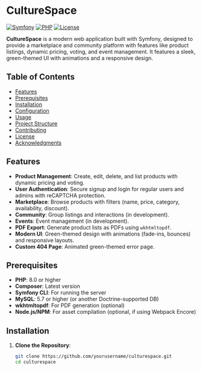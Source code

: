 # CultureSpace

[![Symfony](https://img.shields.io/badge/Symfony-6.x-brightgreen.svg)](https://symfony.com)
[![PHP](https://img.shields.io/badge/PHP-8.x-blue.svg)](https://php.net)
[![License](https://img.shields.io/badge/License-MIT-yellow.svg)](https://opensource.org/licenses/MIT)

**CultureSpace** is a modern web application built with Symfony, designed to provide a marketplace and community platform with features like product listings, dynamic pricing, voting, and event management. It features a sleek, green-themed UI with animations and a responsive design.

## Table of Contents
- [Features](#features)
- [Prerequisites](#prerequisites)
- [Installation](#installation)
- [Configuration](#configuration)
- [Usage](#usage)
- [Project Structure](#project-structure)
- [Contributing](#contributing)
- [License](#license)
- [Acknowledgments](#acknowledgments)

## Features
- **Product Management**: Create, edit, delete, and list products with dynamic pricing and voting.
- **User Authentication**: Secure signup and login for regular users and admins with reCAPTCHA protection.
- **Marketplace**: Browse products with filters (name, price, category, availability, discount).
- **Community**: Group listings and interactions (in development).
- **Events**: Event management (in development).
- **PDF Export**: Generate product lists as PDFs using `wkhtmltopdf`.
- **Modern UI**: Green-themed design with animations (fade-ins, bounces) and responsive layouts.
- **Custom 404 Page**: Animated green-themed error page.

## Prerequisites
- **PHP**: 8.0 or higher
- **Composer**: Latest version
- **Symfony CLI**: For running the server
- **MySQL**: 5.7 or higher (or another Doctrine-supported DB)
- **wkhtmltopdf**: For PDF generation (optional)
- **Node.js/NPM**: For asset compilation (optional, if using Webpack Encore)

## Installation
1. **Clone the Repository**:
   ```bash
   git clone https://github.com/yourusername/culturespace.git
   cd culturespace
